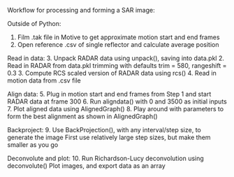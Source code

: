Workflow for processing and forming a SAR image:
  
  Outside of Python:
  1. Film .tak file in Motive to get approximate motion start and end frames
  2. Open reference .csv of single reflector and calculate average position
  
  Read in data:
  3. Unpack RADAR data using unpack(), saving into data.pkl
  2. Read in RADAR from data.pkl trimming with defaults trim = 580, rangeshift = 0.3
  3. Compute RCS scaled version of RADAR data using rcs()
  4. Read in motion data from .csv file
  
  Align data:
  5. Plug in motion start and end frames from Step 1 and start RADAR data at frame 300
  6. Run aligndata() with 0 and 3500 as initial inputs
  7. Plot aligned data using AlignedGraph() 
  8. Play around with parameters to form the best alignment as shown in AlignedGraph()
  
  Backproject:
  9. Use BackProjection(), with any interval/step size, to generate the image 
     First use relatively large step sizes, but make them smaller as you go
    
  Deconvolute and plot:
  10. Run Richardson-Lucy deconvolution using deconvolute()
      Plot images, and export data as an array
